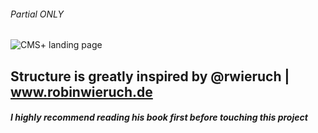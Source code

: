 
###### Partial ONLY

![CMS+ landing page](https://i.imgur.com/TcHDGAp.png)

## Structure is greatly inspired by @rwieruch | www.robinwieruch.de
##### I highly recommend reading his book first before touching this project
